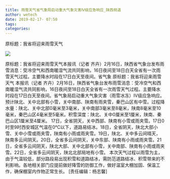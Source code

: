 ```yaml
---
title: 雨雪天气省气象局启动重大气象灾害Ⅳ级应急响应_陕西频道
author: wetech
date: 2019-02-17- 07:50
tags: 
categories: 
---
```

原标题：我省将迎来雨雪天气
<!-- more -->
                
<img align="center" border="0" src="http://p2.ifengimg.com/a/2016/0810/204c433878d5cf9size1_w16_h16.png" />
                
            
原标题：我省将迎来雨雪天气本报讯（记者 齐卉）2月16日，陕西省气象台发布雨雪消息：受冷空气和西南暖湿气流共同影响，16日夜间至18日白天全省有一次雨雪天气过程。主要降水时段在17日白天至夜间。省气象
原标题：我省将迎来雨雪天气
本报讯（记者 齐卉）2月16日，陕西省气象台发布雨雪消息：受冷空气和西南暖湿气流共同影响，16日夜间至18日白天全省有一次雨雪天气过程。主要降水时段在17日白天至夜间。省气象局启动重大气象灾害（雨雪冰冻）Ⅳ级应急响应。
预计陕北、关中北部有小雪，关中南部、陕南有雨夹雪，秦巴山区有中雪。过程降水量：陕北、关中北部0毫米至3毫米，关中南部3毫米至8毫米，陕南8毫米至10毫米，秦巴山区4毫米至5毫米。积雪深度：陕北、关中0厘米至1厘米，陕南、秦巴山区1厘米至4厘米。
17日，全省阴天，关中西部、陕南有小雪或雨夹雪。17日0时至9时西安城区气温在0℃以下，道路易结冰。18日，全省阴天，陕北大部小雪、关中小雪或雨夹雪，陕南有小雨或雨夹雪。19日，陕北、关中多云间晴天，陕南多云间阴天。20日，全省多云间阴天，关中东部、陕南有小雨或雨夹雪。21日，全省多云间阴天，陕北大部、关中北部有小雪，关中南部、陕南有小雨或雨夹雪。22日，全省多云间阴天，陕北北部局地有小雪。
本次天气过程以雨雪为主，由于气温较低，部分路段易出现积雪和道路结冰，需防范道路结冰、积雪带来的不利影响。各地相关部门应提前做好降雪的防御工作，做好温室大棚加固、保温工作，确保棚室内作物正常生长。
[责任编辑：杨志馨]
            
